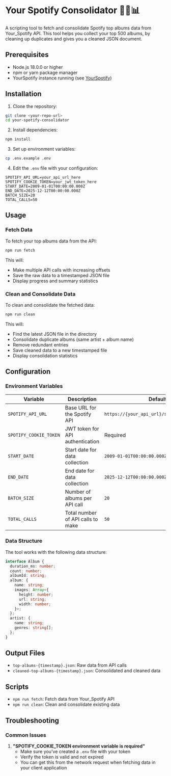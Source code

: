 # Your Spotify Consolidator 🧹🔄📊

A scripting tool to fetch and consolidate Spotify top albums data from Your_Spotify API. This tool helps you collect your top 500 albums, by cleaning up duplicates and gives you a cleaned JSON document.

## Prerequisites

- Node.js 18.0.0 or higher
- npm or yarn package manager
- YourSpotify instance running (see [YourSpotify](https://github.com/Yooooomi/your_spotify))


## Installation

1. Clone the repository:
```bash
git clone <your-repo-url>
cd your-spotify-consolidator
```

2. Install dependencies:
```bash
npm install
```

3. Set up environment variables:
```bash
cp .env.example .env
```

4. Edit the `.env` file with your configuration:
```env
SPOTIFY_API_URL=your_api_url_here
SPOTIFY_COOKIE_TOKEN=your_jwt_token_here
START_DATE=2009-01-01T00:00:00.000Z
END_DATE=2025-12-12T00:00:00.000Z
BATCH_SIZE=20
TOTAL_CALLS=50
```

## Usage

### Fetch Data
To fetch your top albums data from the API:
```bash
npm run fetch
```

This will:
- Make multiple API calls with increasing offsets
- Save the raw data to a timestamped JSON file
- Display progress and summary statistics

### Clean and Consolidate Data
To clean and consolidate the fetched data:
```bash
npm run clean
```

This will:
- Find the latest JSON file in the directory
- Consolidate duplicate albums (same artist + album name)
- Remove redundant entries
- Save cleaned data to a new timestamped file
- Display consolidation statistics


## Configuration

### Environment Variables

| Variable | Description | Default |
|----------|-------------|---------|
| `SPOTIFY_API_URL` | Base URL for the Spotify API | `https://{your_api_url}/spotify/top/albums` |
| `SPOTIFY_COOKIE_TOKEN` | JWT token for API authentication | Required |
| `START_DATE` | Start date for data collection | `2009-01-01T00:00:00.000Z` |
| `END_DATE` | End date for data collection | `2025-12-12T00:00:00.000Z` |
| `BATCH_SIZE` | Number of albums per API call | `20` |
| `TOTAL_CALLS` | Total number of API calls to make | `50` |

### Data Structure

The tool works with the following data structure:

```typescript
interface Album {
  duration_ms: number;
  count: number;
  albumId: string;
  album: {
    name: string;
    images: Array<{
      height: number;
      url: string;
      width: number;
    }>;
  };
  artist: {
    name: string;
    genres: string[];
  };
}
```

## Output Files

- `top-albums-{timestamp}.json`: Raw data from API calls
- `cleaned-top-albums-{timestamp}.json`: Consolidated and cleaned data

## Scripts

- `npm run fetch`: Fetch data from Your_Spotify API 
- `npm run clean`: Clean and consolidate existing data

## Troubleshooting

### Common Issues

1. **"SPOTIFY_COOKIE_TOKEN environment variable is required"**
   - Make sure you've created a `.env` file with your token
   - Verify the token is valid and not expired
   - You can get this from the network request when fetching data in your client application